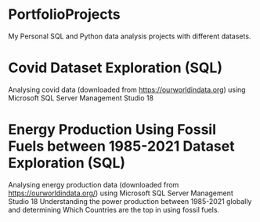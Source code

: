 # PortfolioProjects
My Personal SQL and Python data analysis projects with different datasets.

# Covid Dataset Exploration (SQL)
Analysing covid data (downloaded from https://ourworldindata.org) using Microsoft SQL Server Management Studio 18
# Energy Production Using Fossil Fuels between 1985-2021 Dataset Exploration (SQL)
Analysing energy production data (downloaded from https://ourworldindata.org/) using Microsoft SQL Server Management Studio 18
Understanding the power production between 1985-2021 globally and determining  Which Countries are the top in using fossil fuels. 
